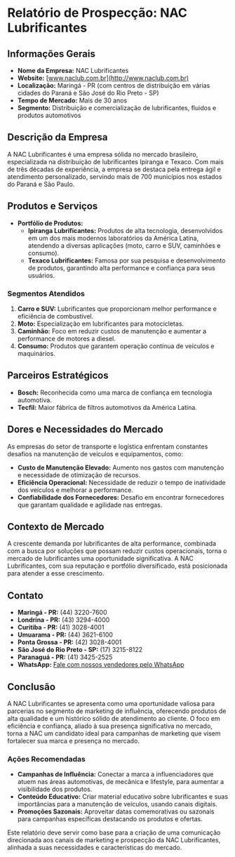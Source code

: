 # Relatório de Prospecção: NAC Lubrificantes

## Informações Gerais
- **Nome da Empresa:** NAC Lubrificantes
- **Website:** [www.naclub.com.br](http://www.naclub.com.br)
- **Localização:** Maringá - PR (com centros de distribuição em várias cidades do Paraná e São José do Rio Preto - SP)
- **Tempo de Mercado:** Mais de 30 anos
- **Segmento:** Distribuição e comercialização de lubrificantes, fluidos e produtos automotivos

## Descrição da Empresa
A NAC Lubrificantes é uma empresa sólida no mercado brasileiro, especializada na distribuição de lubrificantes Ipiranga e Texaco. Com mais de três décadas de experiência, a empresa se destaca pela entrega ágil e atendimento personalizado, servindo mais de 700 municípios nos estados do Paraná e São Paulo.

## Produtos e Serviços
- **Portfólio de Produtos:**
  - **Ipiranga Lubrificantes:** Produtos de alta tecnologia, desenvolvidos em um dos mais modernos laboratórios da América Latina, atendendo a diversas aplicações (moto, carro e SUV, caminhões e consumo).
  - **Texaco Lubrificantes:** Famosa por sua pesquisa e desenvolvimento de produtos, garantindo alta performance e confiança para seus usuários.

### Segmentos Atendidos
1. **Carro e SUV:** Lubrificantes que proporcionam melhor performance e eficiência de combustível.
2. **Moto:** Especialização em lubrificantes para motocicletas.
3. **Caminhão:** Foco em reduzir custos de manutenção e aumentar a performance de motores a diesel.
4. **Consumo:** Produtos que garantem operação contínua de veículos e maquinários.

## Parceiros Estratégicos
- **Bosch:** Reconhecida como uma marca de confiança em tecnologia automotiva.
- **Tecfil:** Maior fábrica de filtros automotivos da América Latina.
  
## Dores e Necessidades do Mercado
As empresas do setor de transporte e logística enfrentam constantes desafios na manutenção de veículos e equipamentos, como:
- **Custo de Manutenção Elevado:** Aumento nos gastos com manutenção e necessidade de otimização de recursos.
- **Eficiência Operacional:** Necessidade de reduzir o tempo de inatividade dos veículos e melhorar a performance.
- **Confiabilidade dos Fornecedores:** Desafio em encontrar fornecedores que garantam qualidade e agilidade nas entregas.

## Contexto de Mercado
A crescente demanda por lubrificantes de alta performance, combinada com a busca por soluções que possam reduzir custos operacionais, torna o mercado de lubrificantes uma oportunidade significativa. A NAC Lubrificantes, com sua reputação e portfólio diversificado, está posicionada para atender a esse crescimento.

## Contato
- **Maringá - PR:** (44) 3220-7600
- **Londrina - PR:** (43) 3294-4000
- **Curitiba - PR:** (41) 3028-4001
- **Umuarama - PR:** (44) 3621-6100
- **Ponta Grossa - PR:** (42) 3028-4001
- **São José do Rio Preto - SP:** (17) 3215-8122
- **Paranaguá - PR:** (41) 3425-2525
- **WhatsApp:** [Fale com nossos vendedores pelo WhatsApp](https://produtos.naclub.com.br/atendimento-direcionado)

## Conclusão
A NAC Lubrificantes se apresenta como uma oportunidade valiosa para parcerias no segmento de marketing de influência, oferecendo produtos de alta qualidade e um histórico sólido de atendimento ao cliente. O foco em eficiência e confiança, aliado à sua presença significativa no mercado, torna a NAC um candidato ideal para campanhas de marketing que visem fortalecer sua marca e presença no mercado. 

### Ações Recomendadas
- **Campanhas de Influência:** Conectar a marca a influenciadores que atuem nas áreas automotivas, de mecânica e lifestyle, para aumentar a visibilidade dos produtos.
- **Conteúdo Educativo:** Criar material educativo sobre lubrificantes e suas importâncias para a manutenção de veículos, usando canais digitais.
- **Promoções Sazonais:** Aproveitar datas comemorativas ou sazonais para campanhas específicas destacando os produtos e ofertas. 

Este relatório deve servir como base para a criação de uma comunicação direcionada aos canais de marketing e prospecção da NAC Lubrificantes, alinhada a suas necessidades e características do mercado.
